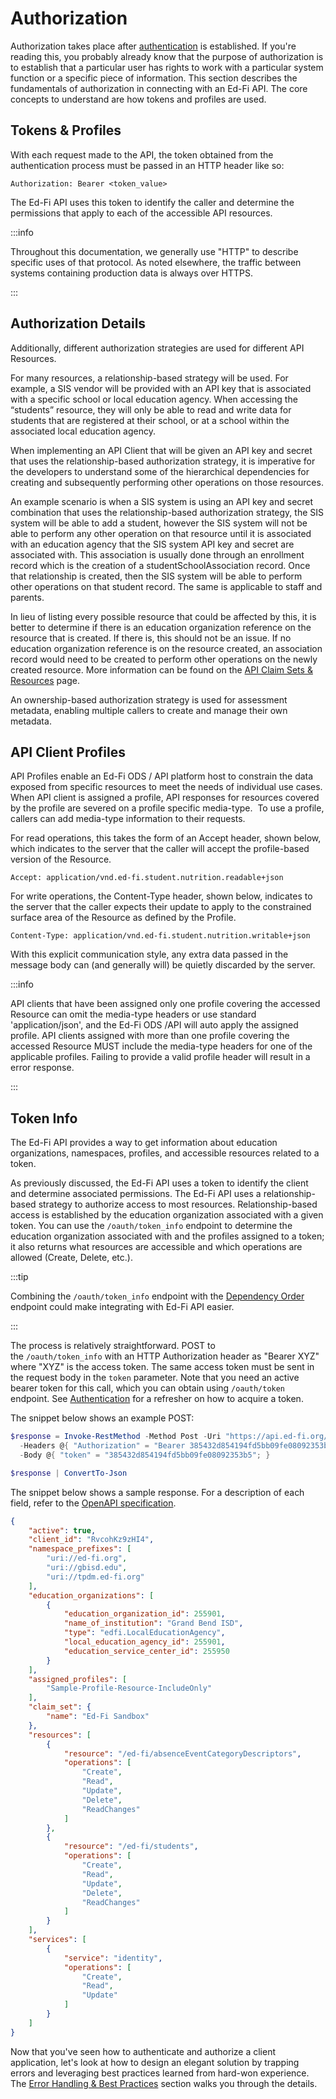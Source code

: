 # Authorization

Authorization takes place after [authentication](./authentication.md) is
established. If you're reading this, you probably already know that the purpose
of authorization is to establish that a particular user has rights to work with
a particular system function or a specific piece of information. This section
describes the fundamentals of authorization in connecting with an Ed-Fi API. The
core concepts to understand are how tokens and profiles are used.

## Tokens & Profiles

With each request made to the API, the token obtained from the authentication
process must be passed in an HTTP header like so:

```text
Authorization: Bearer <token_value>
```

The Ed-Fi API uses this token to identify the caller and determine the
permissions that apply to each of the accessible API resources.

:::info

Throughout this documentation, we generally use "HTTP" to describe specific uses of that
protocol. As noted elsewhere, the traffic between systems containing production
data is always over HTTPS.

:::

## Authorization Details

Additionally, different authorization strategies are used for different API
Resources.

For many resources, a relationship-based strategy will be used. For example, a
SIS vendor will be provided with an API key that is associated with a specific
school or local education agency. When accessing the “students” resource, they
will only be able to read and write data for students that are registered at
their school, or at a school within the associated local education agency.

When implementing an API Client that will be given an API key and secret that
uses the relationship-based authorization strategy, it is imperative for the
developers to understand some of the hierarchical dependencies for creating and
subsequently performing other operations on those resources.

An example scenario is when a SIS system is using an API key and secret
combination that uses the relationship-based authorization strategy, the SIS
system will be able to add a student, however the SIS system will not be able to
perform any other operation on that resource until it is associated with an
education agency that the SIS system API key and secret are associated with.
This association is usually done through an enrollment record which is the
creation of a studentSchoolAssociation record. Once that relationship is
created, then the SIS system will be able to perform other operations on that
student record. The same is applicable to staff and parents.

In lieu of listing every possible resource that could be affected by this, it is
better to determine if there is an education organization reference on the
resource that is created. If there is, this should not be an issue. If no
education organization reference is on the resource created, an association
record would need to be created to perform other operations on the newly created
resource. More information can be found on the [API Claim Sets &
Resources](../platform-dev-guide/security/api-claim-sets-resources.md)
page.

An ownership-based authorization strategy is used for assessment metadata,
enabling multiple callers to create and manage their own metadata.

## API Client Profiles

API Profiles enable an Ed-Fi ODS / API platform host to constrain the data
exposed from specific resources to meet the needs of individual use cases. When
API client is assigned a profile, API responses for resources covered by the
profile are severed on a profile specific media-type.  To use a profile, callers
can add media-type information to their requests.

For read operations, this takes the form of an Accept header, shown below, which
indicates to the server that the caller will accept the profile-based version of
the Resource.

```text
Accept: application/vnd.ed-fi.student.nutrition.readable+json
```

For write operations, the Content-Type header, shown below, indicates to the
server that the caller expects their update to apply to the constrained surface
area of the Resource as defined by the Profile.

```text
Content-Type: application/vnd.ed-fi.student.nutrition.writable+json
```

With this explicit communication style, any extra data passed in the message
body can (and generally will) be quietly discarded by the server.

:::info

API clients that have been assigned only one profile covering the
accessed Resource can omit the media-type headers or use standard
'application/json', and the Ed-Fi ODS /API will auto apply the assigned
profile. API clients assigned with more than one profile covering the accessed
Resource MUST include the media-type headers for one of the applicable
profiles. Failing to provide a valid profile header will result in a error
response.

:::

## Token Info

The Ed-Fi API provides a way to get information about education organizations,
namespaces, profiles, and accessible resources related to a token.

As previously discussed, the Ed-Fi API uses a token to identify the client and
determine associated permissions. The Ed-Fi API uses a relationship-based
strategy to authorize access to most resources. Relationship-based access is
established by the education organization associated with a given token. You can
use the `/oauth/token_info` endpoint to determine the education organization
associated with and the profiles assigned to a token; it also returns what
resources are accessible and which operations are allowed (Create, Delete, etc.).

:::tip

Combining the `/oauth/token_info` endpoint with the [Dependency Order](./resource-dependency-order.md) endpoint could make integrating with Ed-Fi API easier.

:::

The process is relatively straightforward. POST to the `/oauth/token_info` with
an HTTP Authorization header as "Bearer XYZ" where "XYZ" is the access token.
The same access token must be sent in the request body in the `token` parameter.
Note that you need an active bearer token for this call, which you can obtain
using `/oauth/token` endpoint.
See [Authentication](../client-developers-guide/authentication.md) for a
refresher on how to acquire a token.

The snippet below shows an example POST:

```powershell
$response = Invoke-RestMethod -Method Post -Uri "https://api.ed-fi.org/v7.3/api/oauth/token_info" `
  -Headers @{ "Authorization" = "Bearer 385432d854194fd5bb09fe08092353b5"}
  -Body @{ "token" = "385432d854194fd5bb09fe08092353b5"; }

$response | ConvertTo-Json
```

The snippet below shows a sample response. For a description of each field, refer to the [OpenAPI specification](https://github.com/Ed-Fi-Alliance-OSS/Ed-Fi-API-Standards/blob/main/api-specifications/oauth-token-introspection/1.0-draft/oauth-token-introspection-api-1.0.yml).

```json
{
    "active": true,
    "client_id": "RvcohKz9zHI4",
    "namespace_prefixes": [
        "uri://ed-fi.org",
        "uri://gbisd.edu",
        "uri://tpdm.ed-fi.org"
    ],
    "education_organizations": [
        {
            "education_organization_id": 255901,
            "name_of_institution": "Grand Bend ISD",
            "type": "edfi.LocalEducationAgency",
            "local_education_agency_id": 255901,
            "education_service_center_id": 255950
        }
    ],
    "assigned_profiles": [
        "Sample-Profile-Resource-IncludeOnly"
    ],
    "claim_set": {
        "name": "Ed-Fi Sandbox"
    },
    "resources": [
        {
            "resource": "/ed-fi/absenceEventCategoryDescriptors",
            "operations": [
                "Create",
                "Read",
                "Update",
                "Delete",
                "ReadChanges"
            ]
        },
        {
            "resource": "/ed-fi/students",
            "operations": [
                "Create",
                "Read",
                "Update",
                "Delete",
                "ReadChanges"
            ]
        }
    ],
    "services": [
        {
            "service": "identity",
            "operations": [
                "Create",
                "Read",
                "Update"
            ]
        }
    ]
}
```

Now that you've seen how to authenticate and authorize a client application,
let's look at how to design an elegant solution by trapping errors and
leveraging best practices learned from hard-won experience. The [Error Handling
&amp; Best Practices](./error-handling-best-practices.md) section walks you through
the details.

